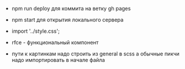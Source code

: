 * npm run deploy для коммита на ветку gh pages
* npm start для открытия локального сервера

* import '../style.css';
* rfce - функциональный компонент

* пути к картинкам надо строить из general в scss а обычные пикчи надо импортировать в начале файла
